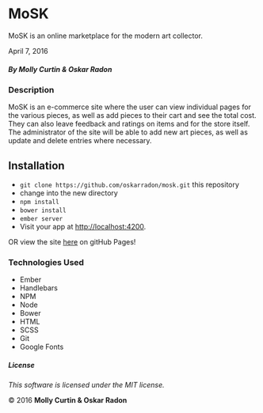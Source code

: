 # MoSK

MoSK is an online marketplace for the modern art collector.

April 7, 2016

##### By Molly Curtin &amp; Oskar Radon

### Description

MoSK is an e-commerce site where the user can view individual pages for the various pieces, as well as add pieces to their cart and see the total cost. They can also leave feedback and ratings on items and for the store itself. The administrator of the site will be able to add new art pieces, as well as update and delete entries where necessary.

## Installation

* `git clone https://github.com/oskarradon/mosk.git` this repository
*   change into the new directory
* `npm install`
* `bower install`
* `ember server`
* Visit your app at [http://localhost:4200](http://localhost:4200).

OR view the site [here](https://patternandshape.github.io/mosk/dist/index.html#/) on gitHub Pages!

### Technologies Used

* Ember
* Handlebars
* NPM
* Node
* Bower
* HTML
* SCSS
* Git
* Google Fonts

##### License

*This software is licensed under the MIT license.*

&copy; 2016 **Molly Curtin &amp; Oskar Radon**
